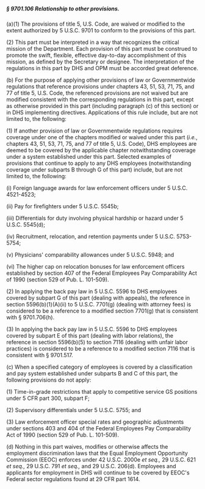##### § 9701.106 Relationship to other provisions. #####

(a)(1) The provisions of title 5, U.S. Code, are waived or modified to the extent authorized by 5 U.S.C. 9701 to conform to the provisions of this part.

(2) This part must be interpreted in a way that recognizes the critical mission of the Department. Each provision of this part must be construed to promote the swift, flexible, effective day-to-day accomplishment of this mission, as defined by the Secretary or designee. The interpretation of the regulations in this part by DHS and OPM must be accorded great deference.

(b) For the purpose of applying other provisions of law or Governmentwide regulations that reference provisions under chapters 43, 51, 53, 71, 75, and 77 of title 5, U.S. Code, the referenced provisions are not waived but are modified consistent with the corresponding regulations in this part, except as otherwise provided in this part (including paragraph (c) of this section) or in DHS implementing directives. Applications of this rule include, but are not limited to, the following:

(1) If another provision of law or Governmentwide regulations requires coverage under one of the chapters modified or waived under this part (*i.e.*, chapters 43, 51, 53, 71, 75, and 77 of title 5, U.S. Code), DHS employees are deemed to be covered by the applicable chapter notwithstanding coverage under a system established under this part. Selected examples of provisions that continue to apply to any DHS employees (notwithstanding coverage under subparts B through G of this part) include, but are not limited to, the following:

(i) Foreign language awards for law enforcement officers under 5 U.S.C. 4521-4523;

(ii) Pay for firefighters under 5 U.S.C. 5545b;

(iii) Differentials for duty involving physical hardship or hazard under 5 U.S.C. 5545(d);

(iv) Recruitment, relocation, and retention payments under 5 U.S.C. 5753-5754;

(v) Physicians' comparability allowances under 5 U.S.C. 5948; and

(vi) The higher cap on relocation bonuses for law enforcement officers established by section 407 of the Federal Employees Pay Comparability Act of 1990 (section 529 of Pub. L. 101-509).

(2) In applying the back pay law in 5 U.S.C. 5596 to DHS employees covered by subpart G of this part (dealing with appeals), the reference in section 5596(b)(1)(A)(ii) to 5 U.S.C. 7701(g) (dealing with attorney fees) is considered to be a reference to a modified section 7701(g) that is consistent with § 9701.706(h).

(3) In applying the back pay law in 5 U.S.C. 5596 to DHS employees covered by subpart E of this part (dealing with labor relations), the reference in section 5596(b)(5) to section 7116 (dealing with unfair labor practices) is considered to be a reference to a modified section 7116 that is consistent with § 9701.517.

(c) When a specified category of employees is covered by a classification and pay system established under subparts B and C of this part, the following provisions do not apply:

(1) Time-in-grade restrictions that apply to competitive service GS positions under 5 CFR part 300, subpart F;

(2) Supervisory differentials under 5 U.S.C. 5755; and

(3) Law enforcement officer special rates and geographic adjustments under sections 403 and 404 of the Federal Employees Pay Comparability Act of 1990 (section 529 of Pub. L. 101-509).

(d) Nothing in this part waives, modifies or otherwise affects the employment discrimination laws that the Equal Employment Opportunity Commission (EEOC) enforces under 42 U.S.C. 2000e *et seq.,* 29 U.S.C. 621 *et seq.,* 29 U.S.C. 791 *et seq.,* and 29 U.S.C. 206(d). Employees and applicants for employment in DHS will continue to be covered by EEOC's Federal sector regulations found at 29 CFR part 1614.